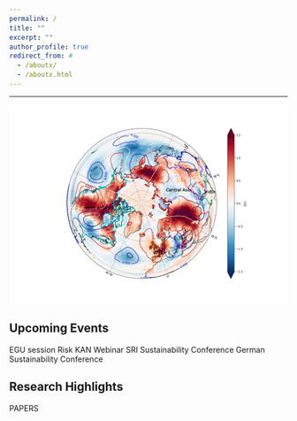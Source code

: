 ```yaml
---
permalink: /
title: ""
excerpt: ""
author_profile: true
redirect_from: #
  - /aboutx/
  - /aboutx.html
---
```


------
![ERA5_SAT](images/test_ERA5_sat_wave7.png)




Upcoming Events 
------
EGU session
Risk KAN Webinar
SRI Sustainability Conference
German Sustainability Conference

Research Highlights
------
PAPERS

